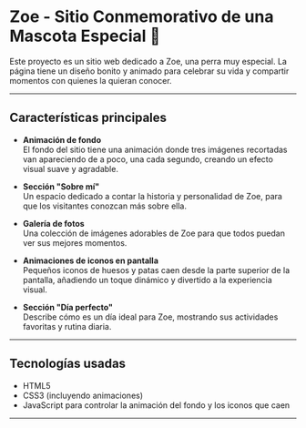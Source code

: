 # Zoe - Sitio Conmemorativo de una Mascota Especial 🐶

Este proyecto es un sitio web dedicado a Zoe, una perra muy especial. La página tiene un diseño bonito y animado para celebrar su vida y compartir momentos con quienes la quieran conocer.

---

## Características principales

- **Animación de fondo**  
  El fondo del sitio tiene una animación donde tres imágenes recortadas van apareciendo de a poco, una cada segundo, creando un efecto visual suave y agradable.

- **Sección "Sobre mí"**  
  Un espacio dedicado a contar la historia y personalidad de Zoe, para que los visitantes conozcan más sobre ella.

- **Galería de fotos**  
  Una colección de imágenes adorables de Zoe para que todos puedan ver sus mejores momentos.

- **Animaciones de iconos en pantalla**  
  Pequeños iconos de huesos y patas caen desde la parte superior de la pantalla, añadiendo un toque dinámico y divertido a la experiencia visual.

- **Sección "Día perfecto"**  
  Describe cómo es un día ideal para Zoe, mostrando sus actividades favoritas y rutina diaria.

---

## Tecnologías usadas

- HTML5  
- CSS3 (incluyendo animaciones)  
- JavaScript para controlar la animación del fondo y los iconos que caen

---

